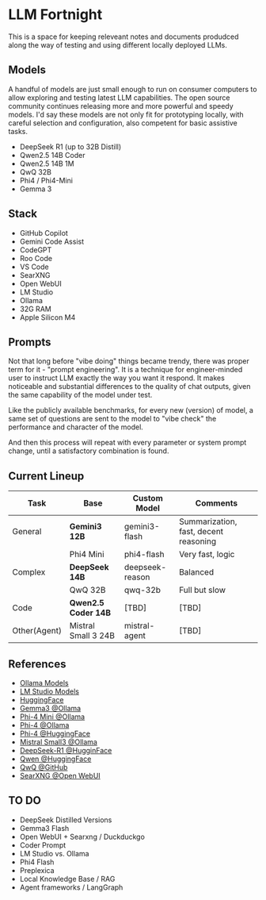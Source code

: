 # LLM Fortnight
This is a space for keeping releveant notes and documents produdced along the way of testing and using different locally deployed LLMs. 

## Models
A handful of models are just small enough to run on consumer computers to allow exploring and testing latest LLM capabilities. 
The open source community continues releasing more and more powerful and speedy models. I'd say these models are not only fit for prototyping locally, with careful selection and configuration, also competent for basic assistive tasks.       

- DeepSeek R1 (up to 32B Distill)
- Qwen2.5 14B Coder
- Qwen2.5 14B 1M
- QwQ 32B
- Phi4 / Phi4-Mini
- Gemma 3

## Stack
- GitHub Copilot
- Gemini Code Assist
- CodeGPT
- Roo Code
- VS Code
- SearXNG
- Open WebUI
- LM Studio
- Ollama
- 32G RAM
- Apple Silicon M4

## Prompts
Not that long before "vibe doing" things became trendy, there was proper term for it - "prompt engineering". 
It is a technique for engineer-minded user to instruct LLM exactly the way you want it respond. 
It makes noticeable and substantial differences to the quality of chat outputs, given the same capability of the model under test. 

Like the publicly available benchmarks, for every new (version) of model, a same set of questions are sent to the model to "vibe check" the performance and character of the model. 

And then this process will repeat with every parameter or system prompt change, until a satisfactory combination is found.  


## Current Lineup
| Task | Base | Custom Model| Comments |
| ----------- | ----------- | ----------- | ----------- |
| General | **Gemini3 12B** | gemini3-flash | Summarization, fast, decent reasoning |
|         | Phi4 Mini | phi4-flash | Very fast, logic |
| Complex | **DeepSeek 14B** | deepseek-reason| Balanced |
|         | QwQ 32B | qwq-32b | Full but slow |
| Code    | **Qwen2.5 Coder 14B** | [TBD] | [TBD] |
| Other(Agent) | Mistral Small 3 24B | mistral-agent | [TBD]


## References
- [Ollama Models](https://ollama.com/search)
- [LM Studio Models](https://lmstudio.ai/models)
- [HuggingFace](https://huggingface.co)
- [Gemma3 @Ollama](https://ollama.com/library/gemma3:12b)
- [Phi-4 Mini @Ollama](https://ollama.com/library/phi4-mini)
- [Phi-4 @Ollama](https://ollama.com/library/phi4:14b)
- [Phi-4 @HuggingFace](https://huggingface.co/collections/microsoft/phi-4-677e9380e514feb5577a40e4)
- [Mistral Small3 @Ollama](https://ollama.com/library/mistral-small:24b)
- [DeepSeek-R1 @HugginFace](https://huggingface.co/deepseek-ai/DeepSeek-R1)
- [Qwen @HuggingFace](https://huggingface.co/Qwen)
- [QwQ @GitHub](https://github.com/QwenLM/QwQ)
- [SearXNG @Open WebUI](https://docs.openwebui.com/tutorials/web-search/searxng/)


## TO DO
- DeepSeek Distilled Versions
- Gemma3 Flash
- Open WebUI + Searxng / Duckduckgo
- Coder Prompt
- LM Studio vs. Ollama
- Phi4 Flash
- Preplexica
- Local Knowledge Base / RAG
- Agent frameworks / LangGraph
